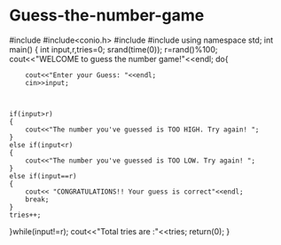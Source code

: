 # Guess-the-number-game

#include<iostream>
#include<conio.h>
#include<cstdlib>
#include<ctime>
using namespace std;
int main()
{
	int input,r,tries=0;
	srand(time(0));
	r=rand()%100;
	cout<<"WELCOME to guess the number game!"<<endl;
	do{

		cout<<"Enter your Guess: "<<endl;
		cin>>input;
		
	
	
	if(input>r)
	{
		cout<<"The number you've guessed is TOO HIGH. Try again! ";
	}
	else if(input<r)
	{
		cout<<"The number you've guessed is TOO LOW. Try again! ";
	}
	else if(input==r)
	{
		cout<< "CONGRATULATIONS!! Your guess is correct"<<endl;
		break;
	}
	tries++;
}while(input!=r);
cout<<"Total tries are :"<<tries;
	return(0);
}
